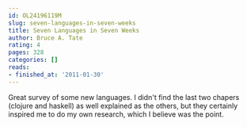 ```yaml
---
id: OL24196119M
slug: seven-languages-in-seven-weeks
title: Seven Languages in Seven Weeks
author: Bruce A. Tate
rating: 4
pages: 328
categories: []
reads:
- finished_at: '2011-01-30'
---
```

Great survey of some new languages. I didn't find the last two chapers (clojure and haskell) as well explained as the others, but they certainly inspired me to do my own research, which I believe was the point.
